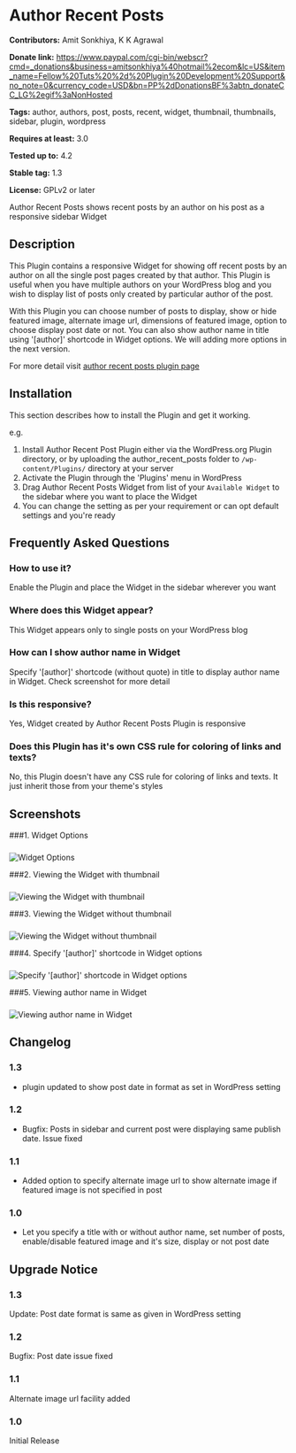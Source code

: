 # Author Recent Posts #
**Contributors:** Amit Sonkhiya, K K Agrawal
  
**Donate link:** https://www.paypal.com/cgi-bin/webscr?cmd=_donations&business=amitsonkhiya%40hotmail%2ecom&lc=US&item_name=Fellow%20Tuts%20%2d%20Plugin%20Development%20Support&no_note=0&currency_code=USD&bn=PP%2dDonationsBF%3abtn_donateCC_LG%2egif%3aNonHosted
  
**Tags:** author, authors, post, posts, recent, widget, thumbnail, thumbnails, sidebar, plugin, wordpress
  
**Requires at least:** 3.0
  
**Tested up to:** 4.2
  
**Stable tag:** 1.3
  
**License:** GPLv2 or later
  

Author Recent Posts shows recent posts by an author on his post as a responsive sidebar Widget

## Description ##

This Plugin contains a responsive Widget for showing off recent posts by an author on all the single post pages created by that author. This Plugin is useful when you have multiple authors on your WordPress blog and you wish to display list of posts only created by particular author of the post.

With this Plugin you can choose number of posts to display, show or hide featured image, alternate image url, dimensions of featured image, option to choose display post date or not. You can also show author name in title using '[author]' shortcode in Widget options. We will adding more options in the next version.

For more detail visit <a href="http://dev.fellowtuts.com/download/plugins/author-recent-posts/">author recent posts plugin page</a>

## Installation ##

This section describes how to install the Plugin and get it working.

e.g.

1. Install Author Recent Post Plugin either via the WordPress.org Plugin directory, or by uploading the author_recent_posts folder to `/wp-content/Plugins/` directory at your server
2. Activate the Plugin through the 'Plugins' menu in WordPress
3. Drag Author Recent Posts Widget from list of your `Available Widget` to the sidebar where you want to place the Widget
4. You can change the setting as per your requirement or can opt default settings and you're ready


## Frequently Asked Questions ##

### How to use it? ###
Enable the Plugin and place the Widget in the sidebar wherever you want

### Where does this Widget appear? ###
This Widget appears only to single posts on your WordPress blog

### How can I show author name in Widget ###
Specify '[author]' shortcode (without quote) in title to display author name in Widget. Check screenshot for more detail

### Is this responsive? ###
Yes, Widget created by Author Recent Posts Plugin is responsive

### Does this Plugin has it's own CSS rule for coloring of links and texts? ###
No, this Plugin doesn't have any CSS rule for coloring of links and texts. It just inherit those from your theme's styles 

## Screenshots ##
###1. Widget Options
###
![Widget Options
](https://s.w.org/plugins/author-recent-posts/screenshot-1.png)

###2. Viewing the Widget with thumbnail
###
![Viewing the Widget with thumbnail
](https://s.w.org/plugins/author-recent-posts/screenshot-2.png)

###3. Viewing the Widget without thumbnail
###
![Viewing the Widget without thumbnail
](https://s.w.org/plugins/author-recent-posts/screenshot-3.png)

###4. Specify '[author]' shortcode in Widget options
###
![Specify '[author]' shortcode in Widget options
](https://s.w.org/plugins/author-recent-posts/screenshot-4.png)

###5. Viewing author name in Widget 
###
![Viewing author name in Widget 
](https://s.w.org/plugins/author-recent-posts/screenshot-5.png)


## Changelog ##

### 1.3 ###
* plugin updated to show post date in format as set in WordPress setting

### 1.2 ###
* Bugfix: Posts in sidebar and current post were displaying same publish date. Issue fixed

### 1.1 ###
* Added option to specify alternate image url to show alternate image if featured image is not specified in post

### 1.0 ###
* Let you specify a title with or without author name, set number of posts, enable/disable featured image and it's size, display or not post date


## Upgrade Notice ##

### 1.3 ###
Update: Post date format is same as given in WordPress setting

### 1.2 ###
Bugfix: Post date issue fixed

### 1.1 ###
Alternate image url facility added

### 1.0 ###
Initial Release